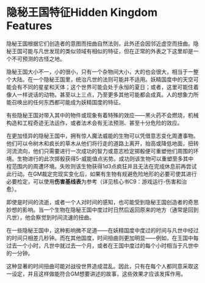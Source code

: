 # 隐秘王国特征Hidden Kingdom Features

隐秘王国根据它们创造者的意图而扭曲自然法则，此外还会因邻近虚空而扭曲。隐秘王国可能与凡世发现的类似领域有相似的特征，但在正常的外表之下这里却是一个不可预测的古怪之地。  

隐秘王国大小不一，小的很小，只有一个杂物间大小，大的也会很大，相当于一整个大陆。在一个隐秘王国里，统治凡世的法则可能并不适用。妖精国度中的天空可能会有不同的星星和天体；这个世界可能会处于永恒的夏日；或者，这里可能住着像人一样说话的动物。甚至以上三点，乃至更多其他可能都会成真。人的想象力所能召唤出的任何东西都可能成为妖精国度的特征。  

有些隐秘王国对带入其中的物件或现象有着特殊的效应——黑火药不会燃烧，机械构造和工程奇迹无法运作，或者法术会有无法预测、甚至十分危险的效应。  

在更加怪异的隐秘王国中，拥有惊人魔法威能的生物可以凭借意志变化周遭事物。他们可以令树木和疯长的草木从他们将行走的道路上离开，抬高或降低地面，扭转河流流向，他们只需要进行一次成功的智力或意志检定掷骰便可重塑他们周围的环境。生物进行的此次掷骰获得5-威能值点劣势。成功则该生物可以重塑至多其中程范围内的周遭环境。失败则该生物获得1d3点疯狂并且无法在完成休息前再尝试此行动。在GM裁定完现实变化后，如果有生物有规避危险地形的必要可使其进行必要检定，可以使用**伤害基线表**为参考（详见核心书C9：游戏运行-伤害和治愈）。

即使是时间的流逝，或者一个人对时间的感知，也可能受到隐秘王国创造者的奇思妙想的影响。当一个生物在隐秘王国中度过时日然后返回原来的地方（通常是回到凡世），他会察觉到时间流速的扭曲。

在一些隐秘王国中，这种影响微不足道——在妖精国度中度过的时间与凡世中经过的时间只相差几秒钟。而在其他国度，时间扭曲则更加明显——例如，在王国中每过去一个小时，凡世中就过去一个月，或者在王国中度过的每个小时相当于凡世中的一分钟。

这种显著的时间扭曲可能对战役世界造成混乱。因此，只有在每个人都同意采取这一设定，并且这样做能符合GM想要讲述的故事，这些效果才应该发挥作用。
